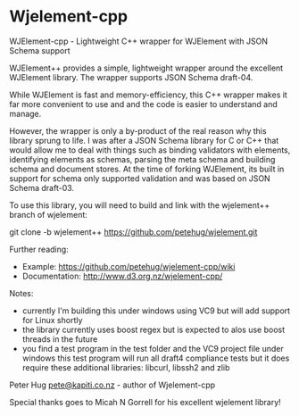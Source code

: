 Wjelement-cpp
=============

WJElement-cpp - Lightweight C++ wrapper for WJElement with JSON Schema support

WJElement++ provides a simple, lightweight wrapper around the excellent WJElement
library. The wrapper supports JSON Schema draft-04.

While WJElement is fast and memory-efficiency, this C++ wrapper makes it
far more convenient to use and and the code is easier to understand and 
manage.

However, the wrapper is only a by-product of the real reason why this
library sprung to life. I was after a JSON Schema library for C or C++
that would allow me to deal with things such as binding validators
with elements, identifying elements as schemas, parsing the meta schema
and building schema and document stores. At the time of forking WJElement, 
its built in support for schema only supported validation and was based on 
JSON Schema draft-03.

To use this library, you will need to build and link with the wjelement++
branch of wjelement:

 git clone -b wjelement++ https://github.com/petehug/wjelement.git
 
Further reading:
- Example: https://github.com/petehug/wjelement-cpp/wiki
- Documentation: http://www.d3.org.nz/wjelement-cpp/

Notes: 

- currently I'm building this under windows using VC9 but will add support for Linux shortly
- the library currently uses boost regex but is expected to alos use boost threads in the future
- you find a test program in the test folder and the VC9 project file under windows
  this test program will run all draft4 compliance tests but it does require these additional
	libraries: libcurl, libssh2 and zlib

Peter Hug <pete@kapiti.co.nz>  - author of Wjelement-cpp

Special thanks goes to Micah N Gorrell for his excellent wjelement library!

